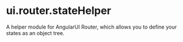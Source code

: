 ui.router.stateHelper
=====================

A helper module for AngularUI Router, which allows you to define your states as an object tree.
